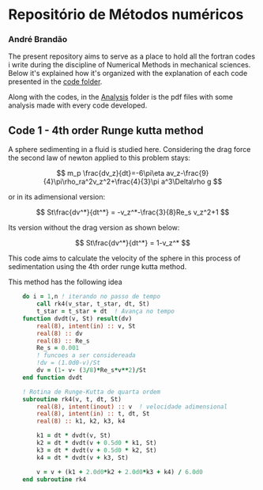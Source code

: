 # Repositório de Métodos numéricos
### André Brandão

The present repository aims to serve as a place to hold all the fortran codes i write during the discipline of Numerical Methods in mechanical sciences.
Below it's explained how it's organized with the explanation of each code presented in the [code folder](./codes).

Along with the codes, in the [Analysis](./Analysis) folder is the pdf files with some analysis made with every code developed.

## Code 1 - 4th order Runge kutta method

A sphere sedimenting in a fluid is studied here. Considering the drag force the second law of newton applied to this problem stays: 

$$
    m_p \frac{dv_z}{dt}=-6\pi\eta av_z-\frac{9}{4}\pi\rho_ra^2v_z^2+\frac{4}{3}\pi a^3\Delta\rho g
$$

or in its adimensional version:

$$
    St\frac{dv^*}{dt^*} = -v_z^*-\frac{3}{8}Re_s v_z^2+1
$$

Its version without the drag version as shown below:

$$
    St\frac{dv^*}{dt^*} = 1-v_z^*
$$

This code aims to calculate the velocity of the sphere in this process of sedimentation using the 4th order runge kutta method.

This method has the following idea

```fortran
    do i = 1,n ! iterando no passo de tempo
        call rk4(v_star, t_star, dt, St)
        t_star = t_star + dt  ! Avança no tempo
    function dvdt(v, St) result(dv)
        real(8), intent(in) :: v, St
        real(8) :: dv
        real(8) :: Re_s
        Re_s = 0.001
        ! funcoes a ser considereada
        !dv = (1.0d0-v)/St
        dv = (1- v- (3/8)*Re_s*v**2)/St
    end function dvdt

    ! Rotina de Runge-Kutta de quarta ordem
    subroutine rk4(v, t, dt, St)
        real(8), intent(inout) :: v  ! velocidade adimensional
        real(8), intent(in) :: t, dt, St
        real(8) :: k1, k2, k3, k4

        k1 = dt * dvdt(v, St)
        k2 = dt * dvdt(v + 0.5d0 * k1, St)
        k3 = dt * dvdt(v + 0.5d0 * k2, St)
        k4 = dt * dvdt(v + k3, St)

        v = v + (k1 + 2.0d0*k2 + 2.0d0*k3 + k4) / 6.0d0
    end subroutine rk4
```
